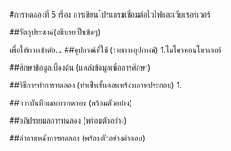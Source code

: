 #การทดลองที่ 5 เรื่อง การเขียนโปรแกรมเชื่อมต่อไวไฟและเว็บเซอร์เวอร์

##วัตถุประสงค์(อธิบายเป็นข้อๆ)

เพื่อให้การเข้าต่อ... ##อุปกรณ์ที่ใช้ (รายการอุปกรณ์) 1.ไมโครคอนโทรเลอร์

##ศึกษาข้อมูลเบื้องต้น (แหล่งข้อมูลเพื่อการศึกษา)

##วิธีการทำการทดลอง (ทำเป็นขั้นตอนพร้อมภาพประกอบ) 1.

##การบันทึกผลการทดลอง (พร้อมตัวอย่าง)

##อภิปรายผลการทดลอง (พร้อมตัวอย่าง)

##คำถามหลังการทดลอง (พร้อมตัวอย่างคำตอบ)
